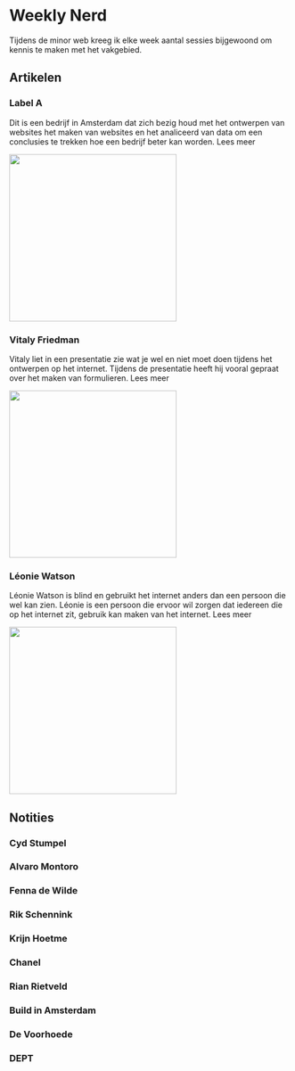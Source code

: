 # Weekly Nerd

Tijdens de minor web kreeg ik elke week aantal sessies bijgewoond om kennis te maken met het vakgebied. 

## Artikelen

### Label A

Dit is een bedrijf in Amsterdam dat zich bezig houd met het ontwerpen van websites het maken van websites en het analiceerd van data om een conclusies te trekken hoe een bedrijf beter kan worden. Lees meer

<img src="https://user-images.githubusercontent.com/29665951/174475468-3206f742-29e2-4d64-bc30-0675e519f35e.jpg"  width="300px">

### Vitaly Friedman

Vitaly liet in een presentatie zie wat je wel en niet moet doen tijdens het ontwerpen op het internet. Tijdens de presentatie heeft hij vooral gepraat over het maken van formulieren. Lees meer

<img src="https://user-images.githubusercontent.com/29665951/174475544-a3e733e8-bbd3-4fb8-a56b-e359a3acb79c.jpg"  width="300px">

### Léonie Watson

Léonie Watson is blind en gebruikt het internet anders dan een persoon die wel kan zien. Léonie is een persoon die ervoor wil zorgen dat iedereen die op het internet zit, gebruik kan maken van het internet. Lees meer

<img src="https://user-images.githubusercontent.com/29665951/174475559-223f5267-2b61-4585-93cb-3bb59ec054a7.jpg"  width="300px">



## Notities

### Cyd Stumpel

### Alvaro Montoro

### Fenna de Wilde

### Rik Schennink

### Krijn Hoetme

### Chanel

### Rian Rietveld


### Build in Amsterdam

### De Voorhoede

### DEPT



